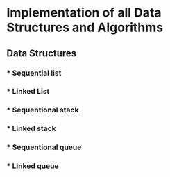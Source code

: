 # Implementation of all Data Structures and Algorithms

## Data Structures 
### * Sequential list
### * Linked List
### * Sequentional stack
### * Linked stack
### * Sequentional queue
### * Linked queue

